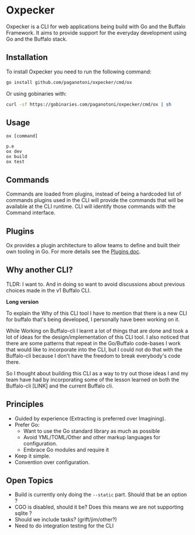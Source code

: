# Oxpecker

Oxpecker is a CLI for web applications being build with Go and the Buffalo Framework. It aims to provide support for the everyday development using Go and the Buffalo stack.

## Installation

To install Oxpecker you need to run the following command:

```sh
go install github.com/paganotoni/oxpecker/cmd/ox
```

Or using gobinaries with:

```sh
curl -sf https://gobinaries.com/paganotoni/oxpecker/cmd/ox | sh
```

## Usage

```
ox [command]

p.e 
ox dev
ox build
ox test
```

## Commands

Commands are loaded from plugins, instead of being a hardcoded list of commands plugins used in the CLI will provide the commands that will be available at the CLI runtime. CLI will identify those commands with the Command interface.

## Plugins

Ox provides a plugin architecture to allow teams to define and built their own tooling in Go. For more details see the [Plugins doc](docs/PLUGINS.md).

## Why another CLI?

TLDR: I want to. And in doing so want to avoid discussions about previous choices made in the v1 Buffalo CLI.

**Long version**

To explain the Why of this CLI tool I have to mention that there is a new CLI for buffalo that's being developed, I personally have been working on it.

While Working on Buffalo-cli I learnt a lot of things that are done and took a lot of ideas for the design/implementation of this CLI tool. I also noticed that there are some patterns that repeat in the Go/Buffalo code-bases I work that would like to incorporate into the CLI, but I could not do that with the Buffalo-cli because I don't have the freedom to break everybody's code there.

So I thought about building this CLI as a way to try out those ideas I and my team have had by incorporating some of the lesson learned on both the Buffalo-cli [LINK] and the current Buffalo cli.

## Principles

- Guided by experience (Extracting is preferred over Imagining).
- Prefer Go: 
    - Want to use the Go standard library as much as possible
    - Avoid YML/TOML/Other and other markup languages for configuration.
    - Embrace Go modules and require it
- Keep it simple.
- Convention over configuration.

## Open Topics

- Build is currently only doing the `--static` part. Should that be an option ?
- CGO is disabled, should it be? Does this means we are not supporting sqlite ?
- Should we include tasks? (grift/jim/other?)
- Need to do integration testing for the CLI

